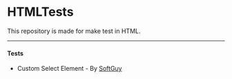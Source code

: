 # HTMLTests

This repository is made for make test in HTML.

---

#### Tests
* Custom Select Element - By [SoftGuy](https://github.com/AntonioSG41)
